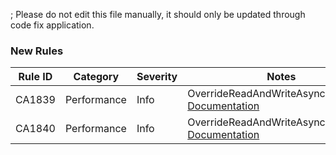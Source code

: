 ; Please do not edit this file manually, it should only be updated through code fix application.
### New Rules
Rule ID | Category | Severity | Notes
--------|----------|----------|-------
CA1839 | Performance | Info | OverrideReadAndWriteAsyncOnStream, [Documentation](https://docs.microsoft.com/visualstudio/code-quality/ca1839)
CA1840 | Performance | Info | OverrideReadAndWriteAsyncOnStream, [Documentation](https://docs.microsoft.com/visualstudio/code-quality/ca1840)